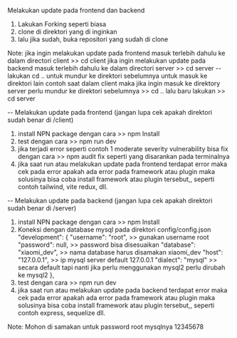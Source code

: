 Melakukan update pada frontend dan backend

1. Lakukan Forking seperti biasa
2. clone di direktori yang di inginkan
3. lalu jika sudah, buka repositori yang sudah di clone
   
Note: jika ingin melakukan update pada frontend masuk terlebih dahulu ke dalam directori client  >>  cd client
         jika ingin melakukan update pada backend masuk terlebih dahulu ke dalam directori server  >>  cd server
         -- lakukan cd .. untuk mundur ke direktori sebelumnya untuk masuk ke direktori lain contoh saat dalam client maka jika ingin masuk ke direktory server perlu mundur ke direktori sebelumnya >> cd .. lalu baru lakukan >> cd server

   -- Melakukan update pada frontend (jangan lupa cek apakah direktori sudah benar di /client)
   1. install NPN package dengan cara >> npm Install
   2. test dengan cara >> npm run dev
   3. jika terjadi error seperti contoh 1 moderate severity vulnerability bisa fix dengan cara >> npm audit fix seperti yang disarankan pada terminalnya
   4. jika saat run atau melakukan update pada frontend terdapat error maka cek pada error apakah ada error pada framework atau plugin maka solusinya bisa coba install framework atau plugin tersebut,, seperti contoh tailwind, vite redux, dll.
  
   -- Melakukan update pada backend (jangan lupa cek apakah direktori sudah benar di /server)
   1. install NPN package dengan cara >> npm Install
   2. Koneksi dengan database mysql pada direktori config/config.json
"development": {
"username": "root", >> gunakan username root
"password": null, >> password bisa disesuaikan
"database": "xiaomi_dev", >> nama database harus disamakan xiaomi_dev
"host": "127.0.0.1", >> ip mysql server default 127.0.0.1
"dialect": "mysql" >> secara default tapi nanti jika perlu menggunakan mysql2 perlu dirubah ke mysql2
},
   4. test dengan cara >> npm run dev
   5. jika saat run atau melakukan update pada backend terdapat error maka cek pada error apakah ada error pada framework atau plugin maka solusinya bisa coba install framework atau plugin tersebut,, seperti contoh express, sequelize dll.

Note: Mohon di samakan untuk password root mysqlnya 12345678

